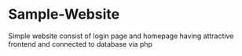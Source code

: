 # Sample-Website
Simple website consist of login page and homepage having attractive frontend and connected to database via php
